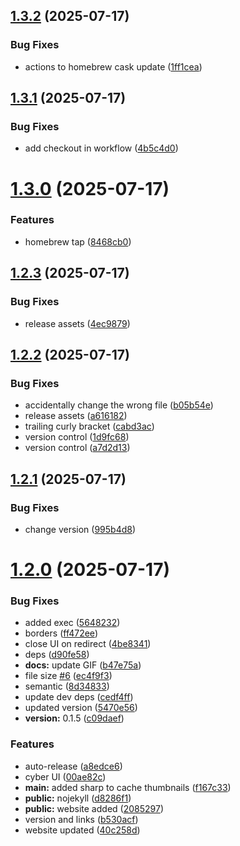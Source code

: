 ## [1.3.2](https://github.com/andrinoff/Floatplane/compare/v1.3.1...v1.3.2) (2025-07-17)


### Bug Fixes

* actions to homebrew cask update ([1ff1cea](https://github.com/andrinoff/Floatplane/commit/1ff1cea3aaeed6970160136c06bc01b5d4ba5557))

## [1.3.1](https://github.com/andrinoff/Floatplane/compare/v1.3.0...v1.3.1) (2025-07-17)


### Bug Fixes

* add checkout in workflow ([4b5c4d0](https://github.com/andrinoff/Floatplane/commit/4b5c4d0334201c0e257670f80560ead0c33644de))

# [1.3.0](https://github.com/andrinoff/Floatplane/compare/v1.2.3...v1.3.0) (2025-07-17)


### Features

* homebrew tap ([8468cb0](https://github.com/andrinoff/Floatplane/commit/8468cb00195a47d9b739835778c86c3f6b26510d))

## [1.2.3](https://github.com/andrinoff/Floatplane/compare/v1.2.2...v1.2.3) (2025-07-17)


### Bug Fixes

* release assets ([4ec9879](https://github.com/andrinoff/Floatplane/commit/4ec98792281c9686d6ec1c9dd185a8b3a779ed6d))

## [1.2.2](https://github.com/andrinoff/Floatplane/compare/v1.2.1...v1.2.2) (2025-07-17)


### Bug Fixes

* accidentally change the wrong file ([b05b54e](https://github.com/andrinoff/Floatplane/commit/b05b54ec480dbb8642bfe5bab42a83ba0653e36e))
* release assets ([a616182](https://github.com/andrinoff/Floatplane/commit/a61618207d8c0650815536abe036322a67cbbc9a))
* trailing curly bracket ([cabd3ac](https://github.com/andrinoff/Floatplane/commit/cabd3acfe76e90232ff388c2657a70c5bde2d05d))
* version control ([1d9fc68](https://github.com/andrinoff/Floatplane/commit/1d9fc68cfac0b3cea6864c7af9e32e1dfa0d77d3))
* version control ([a7d2d13](https://github.com/andrinoff/Floatplane/commit/a7d2d13a0a8b895370b796bc41c7553856d45a8c))

## [1.2.1](https://github.com/andrinoff/Floatplane/compare/v1.2.0...v1.2.1) (2025-07-17)


### Bug Fixes

* change version ([995b4d8](https://github.com/andrinoff/Floatplane/commit/995b4d83768372856fdd8ea98f1f812258c54d07))

# [1.2.0](https://github.com/andrinoff/Floatplane/compare/v1.1.2...v1.2.0) (2025-07-17)


### Bug Fixes

* added exec ([5648232](https://github.com/andrinoff/Floatplane/commit/564823213b130e6b028cd65eae7520069d93e7e5))
* borders ([ff472ee](https://github.com/andrinoff/Floatplane/commit/ff472eec9f8681bb2130eb896dcd93a1201e8f58))
* close UI on redirect ([4be8341](https://github.com/andrinoff/Floatplane/commit/4be834137504e35a52a8a141470506e950d0afdd))
* deps ([d90fe58](https://github.com/andrinoff/Floatplane/commit/d90fe58ab89bc742e478ff02d24c2933c8090c1f))
* **docs:** update GIF ([b47e75a](https://github.com/andrinoff/Floatplane/commit/b47e75ab47768b2f0ef6d8b9f6b9a454fb8e1c99))
* file size [#6](https://github.com/andrinoff/Floatplane/issues/6) ([ec4f9f3](https://github.com/andrinoff/Floatplane/commit/ec4f9f3ba71018102011aea550195c9f0097ffc1))
* semantic ([8d34833](https://github.com/andrinoff/Floatplane/commit/8d348330b5f6b43fe1a9491c76d96d9d675280fd))
* update dev deps ([cedf4ff](https://github.com/andrinoff/Floatplane/commit/cedf4ffbec79b8c96648b472eb2ee7b0bf1afe6b))
* updated version ([5470e56](https://github.com/andrinoff/Floatplane/commit/5470e567b14d916154859aa69879fad5532182f9))
* **version:** 0.1.5 ([c09daef](https://github.com/andrinoff/Floatplane/commit/c09daef261ad37d211ea5051742765386ccdb59f))


### Features

* auto-release ([a8edce6](https://github.com/andrinoff/Floatplane/commit/a8edce6e529463aff27bb356e57dff522c28fb90))
* cyber UI ([00ae82c](https://github.com/andrinoff/Floatplane/commit/00ae82c5aa56fc12a37344365c230e10bbe1e0e3))
* **main:** added sharp to cache thumbnails ([f167c33](https://github.com/andrinoff/Floatplane/commit/f167c334ac191dfdb08af6ea8324b00907ac3e6e))
* **public:** nojekyll ([d8286f1](https://github.com/andrinoff/Floatplane/commit/d8286f1d4c8fa29c657eb4bd56e0e66d8c748a01))
* **public:** website added ([2085297](https://github.com/andrinoff/Floatplane/commit/208529798ac5f33bb7e33d572ea1fb80be7b7b70))
* version and links ([b530acf](https://github.com/andrinoff/Floatplane/commit/b530acf72e18253901ac01a9d5d9d5c4e2a8fdf9))
* website updated ([40c258d](https://github.com/andrinoff/Floatplane/commit/40c258d1cfdb64c6143048d4ba712779af7c9833))
